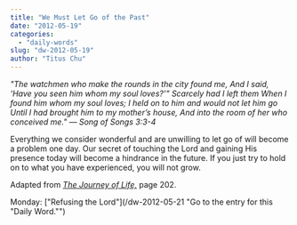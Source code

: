 ```yaml
---
title: "We Must Let Go of the Past"
date: "2012-05-19"
categories: 
  - "daily-words"
slug: "dw-2012-05-19"
author: "Titus Chu"
---
```


_"The watchmen who make the rounds in the city found me, And I said, ‘Have you seen him whom my soul loves?’" Scarcely had I left them When I found him whom my soul loves; I held on to him and would not let him go Until I had brought him to my mother’s house, And into the room of her who conceived me." — Song of Songs 3:3-4_

Everything we consider wonderful and are unwilling to let go of will become a problem one day. Our secret of touching the Lord and gaining His presence today will become a hindrance in the future. If you just try to hold on to what you have experienced, you will not grow.

Adapted from _[The Journey of Life,](/book-journey "Go to the listing for this book.")_ page 202.

Monday: ["Refusing the Lord"](/dw-2012-05-21 "Go to the entry for this "Daily Word."")
